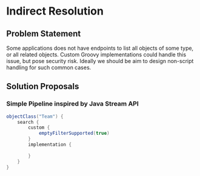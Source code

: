 # Indirect Resolution

## Problem Statement

Some applications does not have endpoints to list all objects of some type, or all related objects.
Custom Groovy implementations could handle this issue, but pose security risk. 
Ideally we should be aim to design non-script handling for such common cases.

## Solution Proposals

### Simple Pipeline inspired by Java Stream API

```groovy
objectClass("Team") {
    search {
        custom {
            emptyFilterSupported(true)
        }
        implementation {
            
        }
    }
}
```